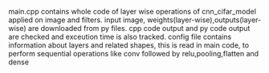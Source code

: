 main.cpp contains whole code of layer wise operations of cnn_cifar_model applied on image and filters.
input image, weights(layer-wise),outputs(layer-wise) are downloaded from py files.
cpp code output and py code output are checked and exceution time is also tracked.
config file contains information about layers and  related shapes, this is read in main code, to perform sequential operations like conv followed by relu,pooling,flatten and dense

